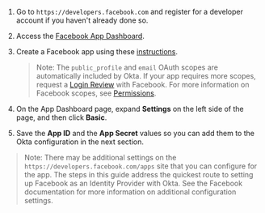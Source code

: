 1. Go to `https://developers.facebook.com` and register for a developer account if you haven't already done so.

2. Access the [Facebook App Dashboard](https://developers.facebook.com/apps).

3. Create a Facebook app using these [instructions](https://developers.facebook.com/docs/apps/register).

    > Note: The `public_profile` and `email` OAuth scopes are automatically included by Okta. If your app requires more scopes, request a [Login Review](https://developers.facebook.com/docs/facebook-login/review) with Facebook. For more information on Facebook scopes, see [Permissions](https://developers.facebook.com/docs/facebook-login/permissions).

4. On the App Dashboard page, expand **Settings** on the left side of the page, and then click **Basic**.

5. Save the **App ID** and the **App Secret** values so you can add them to the Okta configuration in the next section.

> Note: There may be additional settings on the `https://developers.facebook.com/apps` site that you can configure for the app. The steps in this guide address the quickest route to setting up Facebook as an Identity Provider with Okta. See the Facebook documentation for more information on additional configuration settings.